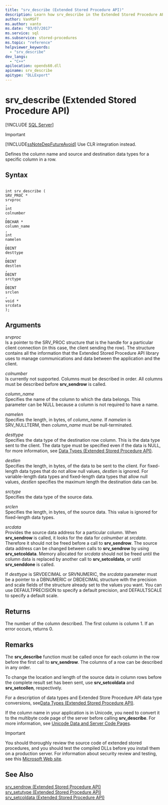 ```yaml
---
title: "srv_describe (Extended Stored Procedure API)"
description: Learn how srv_describe in the Extended Stored Procedure API defines the column name and source and destination data types for a specific column in a row.
author: VanMSFT
ms.author: vanto
ms.date: "03/07/2017"
ms.service: sql
ms.subservice: stored-procedures
ms.topic: "reference"
helpviewer_keywords:
  - "srv_describe"
dev_langs:
  - "C++"
apilocation: opends60.dll
apiname: srv_describe
apitype: "DLLExport"
---
```

# srv_describe (Extended Stored Procedure API)
 [!INCLUDE [SQL Server](../../includes/applies-to-version/sqlserver.md)]
    
> [!IMPORTANT]  
>  [!INCLUDE[ssNoteDepFutureAvoid](../../includes/ssnotedepfutureavoid-md.md)] Use CLR integration instead.  
  
 Defines the column name and source and destination data types for a specific column in a row.  
  
## Syntax  
  
```  
  
int srv_describe (  
SRV_PROC *  
srvproc  
,  
int  
colnumber  
,  
DBCHAR *  
column_name  
,  
int  
namelen  
,  
DBINT  
desttype  
,  
DBINT  
destlen  
,  
DBINT  
srctype  
,  
DBINT  
srclen  
,  
void *  
srcdata  
);  
```  
  
## Arguments  
 *srvproc*  
 Is a pointer to the SRV_PROC structure that is the handle for a particular client connection (in this case, the client sending the row). The structure contains all the information that the Extended Stored Procedure API library uses to manage communications and data between the application and the client.  
  
 *colnumber*  
 Is currently not supported. Columns must be described in order. All columns must be described before **srv_sendrow** is called.  
  
 *column_name*  
 Specifies the name of the column to which the data belongs. This parameter can be NULL because a column is not required to have a name.  
  
 *namelen*  
 Specifies the length, in bytes, of *column_name*. If *namelen* is SRV_NULLTERM, then *column_name* must be null-terminated.  
  
 *desttype*  
 Specifies the data type of the destination row column. This is the data type sent to the client. The data type must be specified even if the data is NULL, for more information, see [Data Types &#40;Extended Stored Procedure API&#41;](../../relational-databases/extended-stored-procedures-reference/data-types-extended-stored-procedure-api.md).  
  
 *destlen*  
 Specifies the length, in bytes, of the data to be sent to the client. For fixed-length data types that do not allow null values, *destlen* is ignored. For variable-length data types and fixed-length data types that allow null values, *destlen* specifies the maximum length the destination data can be.  
  
 *srctype*  
 Specifies the data type of the source data.  
  
 *srclen*  
 Specifies the length, in bytes, of the source data. This value is ignored for fixed-length data types.  
  
 *srcdata*  
 Provides the source data address for a particular column. When **srv_sendrow** is called, it looks for the data for *colnumber* at *srcdata*. Therefore it should not be freed before a call to **srv_sendrow**. The source data address can be changed between calls to **srv_sendrow** by using **srv_setcoldata**. Memory allocated for *srcdata* should not be freed until the column data is replaced by another call to **srv_setcoldata**, or until **srv_senddone** is called.  
  
 If *desttype* is SRVDECIMAL or SRVNUMERIC, the *srcdata* parameter must be a pointer to a DBNUMERIC or DBDECIMAL structure with the precision and scale fields of the structure already set to the values you want. You can use DEFAULTPRECISION to specify a default precision, and DEFAULTSCALE to specify a default scale.  
  
## Returns  
 The number of the column described. The first column is column 1. If an error occurs, returns 0.  
  
## Remarks  
 The **srv_describe** function must be called once for each column in the row before the first call to **srv_sendrow**. The columns of a row can be described in any order.  
  
 To change the location and length of the source data in column rows before the complete result set has been sent, use **srv_setcoldata** and **srv_setcollen**, respectively.  
  
 For a description of data types and Extended Store Procedure API data type conversions, see[Data Types &#40;Extended Stored Procedure API&#41;](../../relational-databases/extended-stored-procedures-reference/data-types-extended-stored-procedure-api.md).  
  
 If the column name in your application is in Unicode, you need to convert it to the multibyte code page of the server before calling **srv_describe**. For more information, see [Unicode Data and Server Code Pages](../../relational-databases/extended-stored-procedures-programming/unicode-data-and-server-code-pages.md).  
  
> [!IMPORTANT]  
>  You should thoroughly review the source code of extended stored procedures, and you should test the compiled DLLs before you install them on a production server. For information about security review and testing, see this [Microsoft Web site](https://msdn.microsoft.com/security/).  
  
## See Also  
 [srv_sendrow &#40;Extended Stored Procedure API&#41;](../../relational-databases/extended-stored-procedures-reference/srv-sendrow-extended-stored-procedure-api.md)   
 [srv_setutype &#40;Extended Stored Procedure API&#41;](../../relational-databases/extended-stored-procedures-reference/srv-setutype-extended-stored-procedure-api.md)   
 [srv_setcoldata &#40;Extended Stored Procedure API&#41;](../../relational-databases/extended-stored-procedures-reference/srv-setcoldata-extended-stored-procedure-api.md)  
  
  
